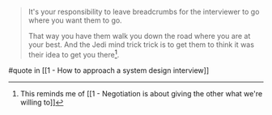 > It's your responsibility to leave breadcrumbs for the interviewer to go where you want them to go.
>
> That way you have them walk you down the road where you are at your best. And the Jedi mind trick trick is to get them to think it was their idea to get you there[^1].

#quote in [[1 - How to approach a system design interview]]

[^1]: This reminds me of [[1 - Negotiation is about giving the other what we're willing to]]
